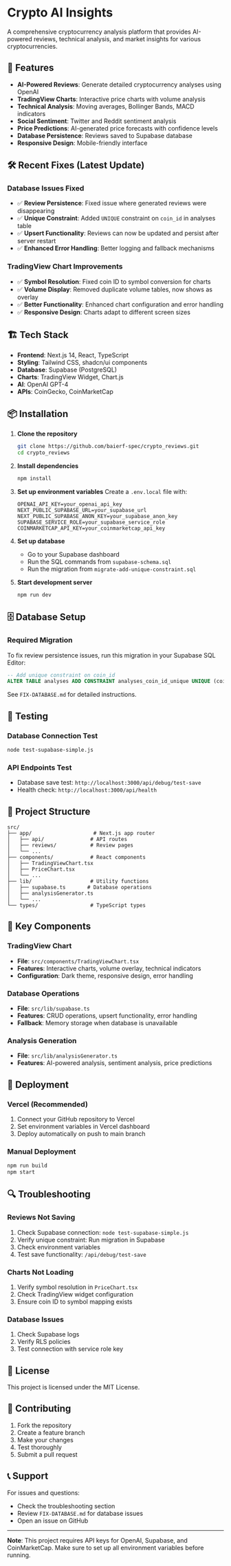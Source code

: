 # Crypto AI Insights

A comprehensive cryptocurrency analysis platform that provides AI-powered reviews, technical analysis, and market insights for various cryptocurrencies.

## 🚀 Features

- **AI-Powered Reviews**: Generate detailed cryptocurrency analyses using OpenAI
- **TradingView Charts**: Interactive price charts with volume analysis
- **Technical Analysis**: Moving averages, Bollinger Bands, MACD indicators
- **Social Sentiment**: Twitter and Reddit sentiment analysis
- **Price Predictions**: AI-generated price forecasts with confidence levels
- **Database Persistence**: Reviews saved to Supabase database
- **Responsive Design**: Mobile-friendly interface

## 🛠️ Recent Fixes (Latest Update)

### Database Issues Fixed
- ✅ **Review Persistence**: Fixed issue where generated reviews were disappearing
- ✅ **Unique Constraint**: Added `UNIQUE` constraint on `coin_id` in analyses table
- ✅ **Upsert Functionality**: Reviews can now be updated and persist after server restart
- ✅ **Enhanced Error Handling**: Better logging and fallback mechanisms

### TradingView Chart Improvements
- ✅ **Symbol Resolution**: Fixed coin ID to symbol conversion for charts
- ✅ **Volume Display**: Removed duplicate volume tables, now shows as overlay
- ✅ **Better Functionality**: Enhanced chart configuration and error handling
- ✅ **Responsive Design**: Charts adapt to different screen sizes

## 🏗️ Tech Stack

- **Frontend**: Next.js 14, React, TypeScript
- **Styling**: Tailwind CSS, shadcn/ui components
- **Database**: Supabase (PostgreSQL)
- **Charts**: TradingView Widget, Chart.js
- **AI**: OpenAI GPT-4
- **APIs**: CoinGecko, CoinMarketCap

## 📦 Installation

1. **Clone the repository**
   ```bash
   git clone https://github.com/baierf-spec/crypto_reviews.git
   cd crypto_reviews
   ```

2. **Install dependencies**
   ```bash
   npm install
   ```

3. **Set up environment variables**
   Create a `.env.local` file with:
   ```env
   OPENAI_API_KEY=your_openai_api_key
   NEXT_PUBLIC_SUPABASE_URL=your_supabase_url
   NEXT_PUBLIC_SUPABASE_ANON_KEY=your_supabase_anon_key
   SUPABASE_SERVICE_ROLE=your_supabase_service_role
   COINMARKETCAP_API_KEY=your_coinmarketcap_api_key
   ```

4. **Set up database**
   - Go to your Supabase dashboard
   - Run the SQL commands from `supabase-schema.sql`
   - Run the migration from `migrate-add-unique-constraint.sql`

5. **Start development server**
   ```bash
   npm run dev
   ```

## 🗄️ Database Setup

### Required Migration
To fix review persistence issues, run this migration in your Supabase SQL Editor:

```sql
-- Add unique constraint on coin_id
ALTER TABLE analyses ADD CONSTRAINT analyses_coin_id_unique UNIQUE (coin_id);
```

See `FIX-DATABASE.md` for detailed instructions.

## 🧪 Testing

### Database Connection Test
```bash
node test-supabase-simple.js
```

### API Endpoints Test
- Database save test: `http://localhost:3000/api/debug/test-save`
- Health check: `http://localhost:3000/api/health`

## 📁 Project Structure

```
src/
├── app/                    # Next.js app router
│   ├── api/               # API routes
│   ├── reviews/           # Review pages
│   └── ...
├── components/            # React components
│   ├── TradingViewChart.tsx
│   ├── PriceChart.tsx
│   └── ...
├── lib/                   # Utility functions
│   ├── supabase.ts       # Database operations
│   ├── analysisGenerator.ts
│   └── ...
└── types/                 # TypeScript types
```

## 🔧 Key Components

### TradingView Chart
- **File**: `src/components/TradingViewChart.tsx`
- **Features**: Interactive charts, volume overlay, technical indicators
- **Configuration**: Dark theme, responsive design, error handling

### Database Operations
- **File**: `src/lib/supabase.ts`
- **Features**: CRUD operations, upsert functionality, error handling
- **Fallback**: Memory storage when database is unavailable

### Analysis Generation
- **File**: `src/lib/analysisGenerator.ts`
- **Features**: AI-powered analysis, sentiment analysis, price predictions

## 🚀 Deployment

### Vercel (Recommended)
1. Connect your GitHub repository to Vercel
2. Set environment variables in Vercel dashboard
3. Deploy automatically on push to main branch

### Manual Deployment
```bash
npm run build
npm start
```

## 🔍 Troubleshooting

### Reviews Not Saving
1. Check Supabase connection: `node test-supabase-simple.js`
2. Verify unique constraint: Run migration in Supabase
3. Check environment variables
4. Test save functionality: `/api/debug/test-save`

### Charts Not Loading
1. Verify symbol resolution in `PriceChart.tsx`
2. Check TradingView widget configuration
3. Ensure coin ID to symbol mapping exists

### Database Issues
1. Check Supabase logs
2. Verify RLS policies
3. Test connection with service role key

## 📝 License

This project is licensed under the MIT License.

## 🤝 Contributing

1. Fork the repository
2. Create a feature branch
3. Make your changes
4. Test thoroughly
5. Submit a pull request

## 📞 Support

For issues and questions:
- Check the troubleshooting section
- Review `FIX-DATABASE.md` for database issues
- Open an issue on GitHub

---

**Note**: This project requires API keys for OpenAI, Supabase, and CoinMarketCap. Make sure to set up all environment variables before running.
